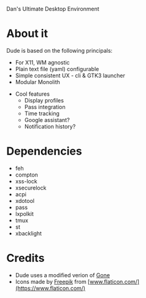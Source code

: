 Dan's Ultimate Desktop Environment

# About it

Dude is based on the following principals:

* For X11, WM agnostic
* Plain text file (yaml) configurable
* Simple consistent UX - cli & GTK3 launcher
* Modular Monolith
- Cool features
  - Display profiles
  - Pass integration
  - Time tracking
  - Google assistant?
  - Notification history?

# Dependencies
- feh
- compton
- xss-lock
- xsecurelock
- acpi
- xdotool
- pass
- lxpolkit
- tmux
- st
- xbacklight

# Credits
- Dude uses a modified verion of [Gone](https://github.com/dim13/gone)
- Icons made by [Freepik](https://www.flaticon.com/authors/freepik) from [www.flaticon.com/](https://www.flaticon.com/)
